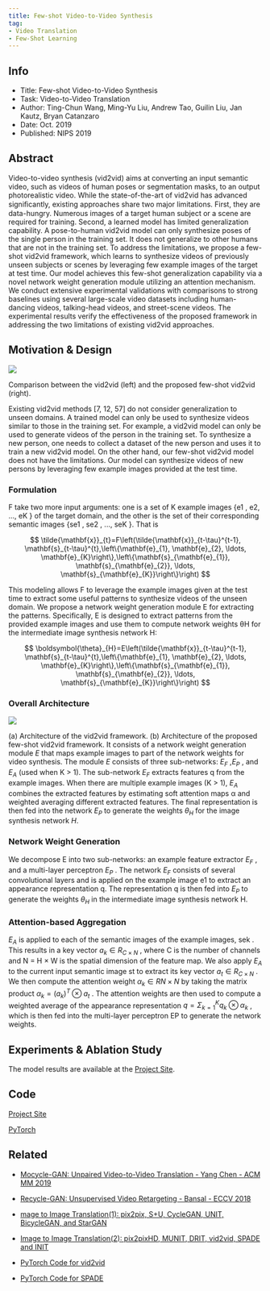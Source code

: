 ```yaml
---
title: Few-shot Video-to-Video Synthesis
tag:
- Video Translation
- Few-Shot Learning
---
```


## Info

- Title: Few-shot Video-to-Video Synthesis
- Task: Video-to-Video Translation
- Author: Ting-Chun Wang, Ming-Yu Liu, Andrew Tao, Guilin Liu, Jan Kautz, Bryan Catanzaro
- Date: Oct. 2019
- Published: NIPS 2019


## Abstract

Video-to-video synthesis (vid2vid) aims at converting an input semantic video, such as videos of human poses or segmentation masks, to an output photorealistic video. While the state-of-the-art of vid2vid has advanced signiﬁcantly, existing approaches share two major limitations. First, they are data-hungry. Numerous images of a target human subject or a scene are required for training. Second, a learned model has limited generalization capability. A pose-to-human vid2vid model can only synthesize poses of the single person in the training set. It does not generalize to other humans that are not in the training set. To address the limitations, we propose a few-shot vid2vid framework, which learns to synthesize videos of previously unseen subjects or scenes by leveraging few example images of the target at test time. Our model achieves this few-shot generalization capability via a novel network weight generation module utilizing an attention mechanism. We conduct extensive experimental validations with comparisons to strong baselines using several large-scale video datasets including human-dancing videos, talking-head videos, and street-scene videos. The experimental results verify the effectiveness of the proposed framework in addressing the two limitations of existing vid2vid approaches.



## Motivation & Design

![](https://i.imgur.com/ZXnlo03.png)

Comparison between the vid2vid (left) and the proposed few-shot vid2vid (right).

Existing vid2vid methods [7, 12, 57] do not consider generalization to unseen domains. A trained model can only be used to synthesize videos similar to those in the training set. For example, a vid2vid model can only be used to generate videos of the person in the training set. To synthesize a new person, one needs to collect a dataset of the new person and uses it to train a new vid2vid model. On the other hand, our few-shot vid2vid model does not have the limitations. Our model can synthesize videos of new persons by leveraging few example images provided at the test time.


### Formulation

F take two more input arguments: one is a set of K example images {e1 , e2, ..., eK } of the target domain, and the other is the set of their corresponding semantic images {se1 , se2 , ..., seK }. That is

$$
\tilde{\mathbf{x}}_{t}=F\left(\tilde{\mathbf{x}}_{t-\tau}^{t-1}, \mathbf{s}_{t-\tau}^{t},\left\{\mathbf{e}_{1}, \mathbf{e}_{2}, \ldots, \mathbf{e}_{K}\right\},\left\{\mathbf{s}_{\mathbf{e}_{1}}, \mathbf{s}_{\mathbf{e}_{2}}, \ldots, \mathbf{s}_{\mathbf{e}_{K}}\right\}\right)
$$

This modeling allows F to leverage the example images given at the test time to extract some useful patterns to synthesize videos of the unseen domain. We propose a network weight generation module E for extracting the patterns. Specifically, E is designed to extract patterns from the provided example images and use them to compute network weights θH for the intermediate image synthesis network H:

$$
\boldsymbol{\theta}_{H}=E\left(\tilde{\mathbf{x}}_{t-\tau}^{t-1}, \mathbf{s}_{t-\tau}^{t},\left\{\mathbf{e}_{1}, \mathbf{e}_{2}, \ldots, \mathbf{e}_{K}\right\},\left\{\mathbf{s}_{\mathbf{e}_{1}}, \mathbf{s}_{\mathbf{e}_{2}}, \ldots, \mathbf{s}_{\mathbf{e}_{K}}\right\}\right)
$$

### Overall Architecture



![](https://i.imgur.com/jg6BOXn.png)



(a) Architecture of the vid2vid framework. (b) Architecture of the proposed few-shot vid2vid framework. It consists of a network weight generation module $E$ that maps example images to part of the network weights for video synthesis. The module $E$ consists of three sub-networks: $E_F$ ,$E_P$ , and $E_A$ (used when K > 1). The sub-network $E_F$ extracts features q from the example images. When there are multiple example images (K > 1), $E_A$ combines the extracted features by estimating soft attention maps α and weighted averaging different extracted features. The final representation is then fed into the network $E_P$ to generate the weights $\theta_H$ for the image synthesis network $H$.



<script async src="https://pagead2.googlesyndication.com/pagead/js/adsbygoogle.js"></script>
<ins class="adsbygoogle"
     style="display:block; text-align:center;"
     data-ad-layout="in-article"
     data-ad-format="fluid"
     data-ad-client="ca-pub-4466575858054752"
     data-ad-slot="8787986126"></ins>
<script>
     (adsbygoogle = window.adsbygoogle || []).push({});
</script>


### Network Weight Generation

We decompose E into two sub-networks: an example feature extractor $E_F$ , and a multi-layer
perceptron $E_P$ . The network $E_F$ consists of several convolutional layers and is applied on the
example image e1 to extract an appearance representation q. The representation q is then fed into
$E_P$ to generate the weights $θ_H$ in the intermediate image synthesis network H.





### Attention-based Aggregation

$E_A$ is applied to each of the semantic images of the example images, sek . This results in
a key vector $a_k ∈ R_{C×N}$ , where C is the number of channels and N = H × W is the spatial
dimension of the feature map. We also apply $E_A$ to the current input semantic image st to extract its
key vector $a_t ∈ R_{C×N}$ . We then compute the attention weight $α_k ∈ R{N ×N}$ by taking the matrix
product $α_k = (a_k )^T ⊗ a_t$ . The attention weights are then used to compute a weighted average of the
appearance representation $q = \Sigma^{K}_{k=1} q_k ⊗ α_k$ , which is then fed into the multi-layer perceptron EP
to generate the network weights.






## Experiments & Ablation Study



The model results are available at the [Project Site](https://nvlabs.github.io/few-shot-vid2vid/).




## Code

[Project Site](https://nvlabs.github.io/few-shot-vid2vid/)

[PyTorch](https://github.com/NVlabs/few-shot-vid2vid)



## Related

- [Mocycle-GAN: Unpaired Video-to-Video Translation - Yang Chen - ACM MM 2019](https://arxivnote.ddlee.cn/2019/09/20/Mocycle-GAN-Unpaired-Video-to-Video-Translation-Yang-Chen-ACMMM-2019.html)
- [Recycle-GAN: Unsupervised Video Retargeting - Bansal - ECCV 2018](https://arxivnote.ddlee.cn/2019/09/17/Recycle-GAN-Unsupervised-Video-Retargeting-Bansal-ECCV-2018.html)
- [mage to Image Translation(1): pix2pix, S+U, CycleGAN, UNIT, BicycleGAN, and StarGAN](https://arxivnote.ddlee.cn/2019/08/21/Image-to-image-Translation-pix2pix-CycleGAN-UNIT-BicycleGAN-StarGAN.html)
- [Image to Image Translation(2): pix2pixHD, MUNIT, DRIT, vid2vid, SPADE and INIT](https://arxivnote.ddlee.cn/2019/08/22/Image-to-image-Translation-pix2pixHD-MUNIT-DRIT-vid2vid-SPADE-INIT-FUNIT.html)

- [PyTorch Code for vid2vid](https://cvnote.ddlee.cn/2019/09/06/vid2vid-PyTorch-GitHub.html)

- [PyTorch Code for SPADE](https://cvnote.ddlee.cn/2019/09/14/SPADE-PyTorch-GitHub.html)

